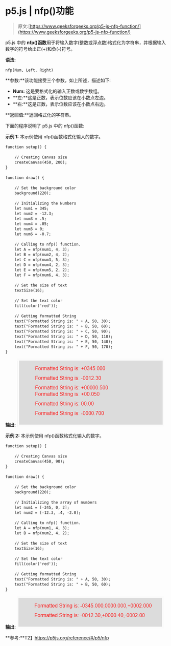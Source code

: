 # p5.js | nfp()功能

> 原文:[https://www.geeksforgeeks.org/p5-js-nfp-function/](https://www.geeksforgeeks.org/p5-js-nfp-function/)

p5.js 中的 **nfp()函数**用于将输入数字(整数或浮点数)格式化为字符串，并根据输入数字的符号给出正(+)和负(-)符号。

**语法:**

```
nfp(Num, Left, Right)
```

**参数:**该功能接受三个参数，如上所述，描述如下:

*   **Num:** 这是要格式化的输入正数或数字数组。
*   **左:**这是正数，表示位数应该在小数点左边。
*   **右:**这是正数，表示位数应该在小数点右边。

**返回值:**返回格式化的字符串。

下面的程序说明了 p5.js 中的 nfp()函数:

**示例 1:** 本示例使用 nfp()函数格式化输入的数字。

```
function setup() { 

    // Creating Canvas size
    createCanvas(450, 200); 
} 

function draw() { 

    // Set the background color 
    background(220); 

    // Initializing the Numbers
    let num1 = 345; 
    let num2 = -12.3; 
    let num3 = .5; 
    let num4 = .05; 
    let num5 = 0; 
    let num6 = -0.7; 

    // Calling to nfp() function.
    let A = nfp(num1, 4, 3);
    let B = nfp(num2, 4, 2);
    let C = nfp(num3, 5, 3);
    let D = nfp(num4, 2, 3);
    let E = nfp(num5, 2, 2);
    let F = nfp(num6, 4, 3);

    // Set the size of text 
    textSize(16); 

    // Set the text color 
    fill(color('red')); 

    // Getting formatted String
    text("Formatted String is: " + A, 50, 30);
    text("Formatted String is: " + B, 50, 60);
    text("Formatted String is: " + C, 50, 90);
    text("Formatted String is: " + D, 50, 110);
    text("Formatted String is: " + E, 50, 140);
    text("Formatted String is: " + F, 50, 170);
} 
```

**输出:**
![](img/4e42014505180760039dded8201b7de1.png)

**示例 2:** 本示例使用 nfp()函数格式化输入的数字。

```
function setup() { 

    // Creating Canvas size
    createCanvas(450, 90); 
} 

function draw() { 

    // Set the background color 
    background(220); 

    // Initializing the array of numbers
    let num1 = [-345, 0, 2]; 
    let num2 = [-12.3, .4, -2.0]; 

    // Calling to nfp() function.
    let A = nfp(num1, 4, 3);
    let B = nfp(num2, 4, 2);

    // Set the size of text 
    textSize(16); 

    // Set the text color 
    fill(color('red')); 

    // Getting formatted String
    text("Formatted String is: " + A, 50, 30);
    text("Formatted String is: " + B, 50, 60);
} 
```

**输出:**
![](img/cc5d54d357814b2fef199bed50b9c393.png)

**参考:**T2】https://p5js.org/reference/#/p5/nfp
